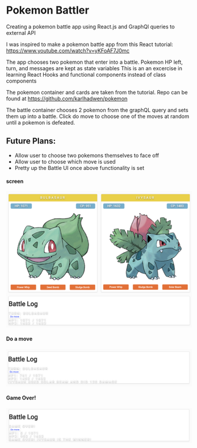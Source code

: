 # Pokemon Battler
Creating a pokemon battle app using React.js and GraphQl queries to external API

I was inspired to make a pokemon battle app from this React tutorial: https://www.youtube.com/watch?v=yKFoAF7J0mc

The app chooses two pokemon that enter into a battle. Pokemon HP left, turn, and messages are kept as state variables 
This is an an excercise in learning React Hooks and functional components instead of class components

The pokemon container and cards are taken from the tutorial. Repo can be found at https://github.com/karlhadwen/pokemon

The battle container chooses 2 pokemon from the graphQL query and sets them up into a battle.
Click do move to choose one of the moves at random until a pokemon is defeated.

## Future Plans:
* Allow user to choose two pokemons themselves to face off
* Allow user to choose which move is used
* Pretty up the Battle UI once above functionality is set
#### screen
![Alt text](/public/img1.PNG?raw=true "Optional Title")
#### Do a move
![Alt text](/public/img2.PNG?raw=true "Optional Title")
#### Game Over!
![Alt text](/public/img3.PNG?raw=true "Optional Title")



